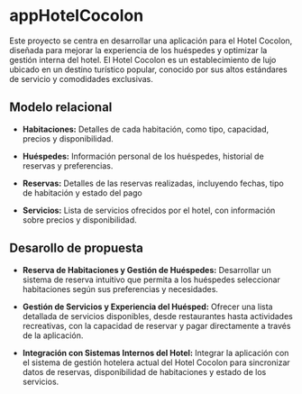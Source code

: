 # appHotelCocolon

Este proyecto se centra en desarrollar una aplicación para el Hotel Cocolon, diseñada para mejorar la experiencia de los huéspedes y optimizar la gestión interna del hotel. El Hotel Cocolon es un establecimiento de lujo ubicado en un destino turístico popular, conocido por sus altos estándares de servicio y comodidades exclusivas.


## Modelo relacional

- **Habitaciones:** Detalles de cada habitación, como tipo, capacidad, precios y disponibilidad.

- **Huéspedes:** Información personal de los huéspedes, historial de reservas y preferencias.

- **Reservas:** Detalles de las reservas realizadas, incluyendo fechas, tipo de habitación y estado del pago

- **Servicios:** Lista de servicios ofrecidos por el hotel, con información sobre precios y disponibilidad.


## Desarollo de propuesta 

- **Reserva de Habitaciones y Gestión de Huéspedes:** Desarrollar un sistema de reserva intuitivo que permita a los huéspedes seleccionar habitaciones según sus preferencias y necesidades.

- **Gestión de Servicios y Experiencia del Huésped:** Ofrecer una lista detallada de servicios disponibles, desde restaurantes hasta actividades recreativas, con la capacidad de reservar y pagar directamente a través de la aplicación.
  
- **Integración con Sistemas Internos del Hotel:** Integrar la aplicación con el sistema de gestión hotelera actual del Hotel Cocolon para sincronizar datos de reservas, disponibilidad de habitaciones y estado de los servicios.
